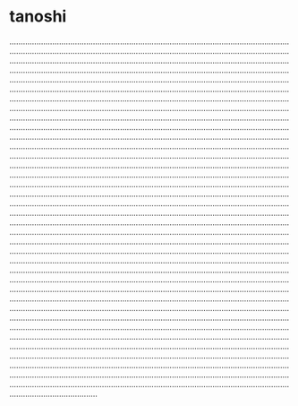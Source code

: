 # tanoshi
...................................................................................................................................................................................................................................................................................................................................................................................................................................................................................................................................................................................................................................................................................................................................................................................................................................................................................................................................................................................................................................................................................................................................................................................................................................................................................................................................................................................................................................................................................................................................................................................................................................................................................................................................................................................................................................................................................................................................................................................................................................................................................................................................................................................................................................................................................................................................................................................................................................................................................................................................................................................................................................................................................................................................................................................................................................................................................................................................................................................................................................................................................................................................................................................................................................................................................................................................................................................................................................................................................................................................................................................................................................................................................................................................................................................................................................................................................................................................................................................................................................................................................................................................................................................................................................................................................................................................................................................................................................................................................................................................................................................................................................................................................................................................................................................................................